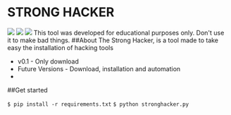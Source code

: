 # STRONG HACKER
<a href="https://www.python.org"><img src="https://img.shields.io/badge/Python-3.x-informational"></a>
<a href="https://github.com/bearlim/strong_hacker/issues"><img src="https://img.shields.io/badge/issues-0%20open-yellow"></a>
<img src="https://img.shields.io/badge/release-v0.1-informational">
This tool was developed for educational purposes only.
Don't use it to make bad things.
##About
The Strong Hacker, is a tool made to take easy the installation of hacking tools

- v0.1 - Only download
- Future Versions - Download, installation and automation
-
##Get started 

`$ pip install -r requirements.txt`
`$ python stronghacker.py`
